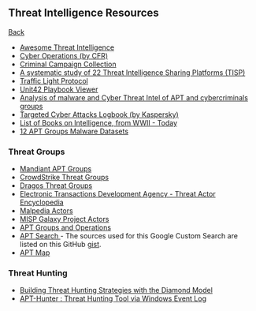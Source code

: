 ## Threat Intelligence Resources
<a href="ti">Back</a>
<ul>
    <li><a href="https://github.com/hslatman/awesome-threat-intelligence" target="_blank">Awesome Threat Intelligence</a></li>
    <li><a href="https://www.cfr.org/cyber-operations/" target="_blank">Cyber Operations (by CFR)</a></li>
    <li><a href="https://github.com/CyberMonitor/APT_CyberCriminal_Campagin_Collections" target="_blank">Criminal Campaign Collection</a></li>
    <li><a href="https://aisel.aisnet.org/wi2017/track08/paper/3/" target="_blank">A systematic study of 22 Threat Intelligence Sharing Platforms (TISP)</a></li>
    <li><a href="https://www.cisa.gov/news-events/news/traffic-light-protocol-tlp-definitions-and-usage" target="_blank">Traffic Light Protocol</a></li>
    <li><a href="https://pan-unit42.github.io/playbook_viewer/" target="_blank">Unit42 Playbook Viewer</a></li>
    <li><a href="https://github.com/StrangerealIntel/CyberThreatIntel" target="_blank">Analysis of malware and Cyber Threat Intel of APT and cybercriminals groups</a></li>
    <li><a href="https://apt.securelist.com/" target="_blank">Targeted Cyber Attacks Logbook (by Kaspersky)</a></li>
    <li><a href="https://github.com/sapphirex00/Intelligence-books" target="_blank">List of Books on Intelligence, from WWII - Today</a></li>
    <li><a href="https://github.com/cyber-research/APTMalware" target="_blank">12 APT Groups Malware Datasets</a></li>
</ul>

<h3>Threat Groups</h3>
<ul> 
    <li><a href="https://www.mandiant.com/resources/insights/apt-groups" target="_blank">Mandiant APT Groups</a></li>
    <li><a href="https://adversary.crowdstrike.com/en-US/" target="_blank">CrowdStrike Threat Groups</a></li>
    <li><a href="https://www.dragos.com/threat-groups/" target="_blank">Dragos Threat Groups</a></li>
    <li><a href="URL" target="_blank">Electronic Transactions Development Agency - Threat Actor Encyclopedia</a></li>
    <li><a href="https://malpedia.caad.fkie.fraunhofer.de/actors" target="_blank">Malpedia Actors</a></li>
    <li><a href="https://github.com/MISP/misp-galaxy" target="_blank">MISP Galaxy Project Actors</a></li>
    <li><a href="https://docs.google.com/spreadsheets/u/1/d/1H9_xaxQHpWaa4O_Son4Gx0YOIzlcBWMsdvePFX68EKU/pubhtml#" target="_blank">APT Groups and Operations</a></li>
    <li><a href="https://cse.google.com/cse?cx=003248445720253387346:turlh5vi4xc" target="_blank">APT Search </a> - The sources used for this Google Custom Search are listed on this GitHub <a href="https://gist.github.com/Neo23x0/c4f40629342769ad0a8f3980942e21d3" target="_blank">gist</a>.</li>
    <li><a href="https://aptmap.netlify.app/" target="_blank">APT Map</a></li>
</ul>

<h3>Threat Hunting</h3>
<ul>
    <li><a href="https://www.activeresponse.org/building-threat-hunting-strategy-with-the-diamond-model/" target="_blank">Building Threat Hunting Strategies with the Diamond Model</a></li>
    <li><a href="https://shells.systems/introducing-apt-hunter-threat-hunting-tool-via-windows-event-log/" target="_blank">APT-Hunter : Threat Hunting Tool via Windows Event Log</a></li>
</ul>